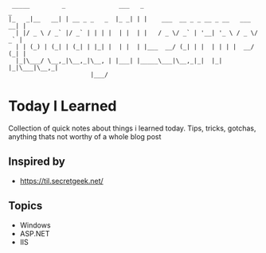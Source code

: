      _____         _               ___   _                                   _ 
    |_   _|__   __| | __ _ _   _  |_ _| | |    ___  __ _ _ __ _ __   ___  __| |
      | |/ _ \ / _` |/ _` | | | |  | |  | |   / _ \/ _` | '__| '_ \ / _ \/ _` |
      | | (_) | (_| | (_| | |_| |  | |  | |___  __/ (_| | |  | | | |  __/ (_| |
      |_|\___/ \__,_|\__,_|\__, | |___| |_____\___|\__,_|_|  |_| |_|\___|\__,_|
                           |___/                                               


# Today I Learned

Collection of quick notes about things i learned today. Tips, tricks, gotchas, anything
thats not worthy of a whole blog post

## Inspired by

 * https://til.secretgeek.net/

## Topics

 * Windows
 * ASP.NET
 * IIS 